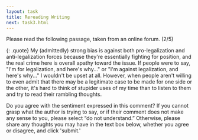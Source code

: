 ```yaml
---
layout: task
title: Rereading Writing
next: task3.html
---
```


Please read the following passage, taken from an online forum. (2/5)

{: .quote}
My (admittedly) strong bias is against both pro-legalization and anti-legalization forces because they're essentially fighting for position, and the real crime here is overall apathy toward the issue. If people were to say, "I'm for legalization, and here's why..." or "I'm against legalization, and here's why..." I wouldn't be upset at all. However, when people aren't willing to even admit that there may be a legitimate case to be made for one side or the other, it's hard to think of stupider uses of my time than to listen to them and try to read their rambling thoughts.

Do you agree with the sentiment expressed in this comment? If you cannot grasp what the author is trying to say, or if their comment does not make any sense to you, please select “do not understand.” Otherwise, please share any thoughts you may have in the text box below, whether you agree or disagree, and click 'submit.' 